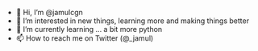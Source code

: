- 👋 Hi, I’m @jamulcgn
- 👀 I’m interested in new things, learning  more and making things better
- 🌱 I’m currently learning ... a bit more python
- 📫 How to reach me on Twitter (@_jamul)

<!---
jamulcgn/jamulcgn is a ✨ special ✨ repository because its `README.md` (this file) appears on your GitHub profile.
You can click the Preview link to take a look at your changes.
--->
